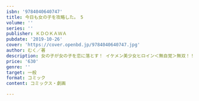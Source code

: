 ```yaml
---
isbn: '9784040640747'
title: 今日も女の子を攻略した。　5
volume: ''
series: ''
publisher: ＫＤＯＫＡＷＡ
pubdate: '2019-10-26'
cover: 'https://cover.openbd.jp/9784040640747.jpg'
author: むく／著
description: 女の子が女の子を恋に落とす！ イケメン美少女ヒロイン＜無自覚＞無双！！
price: '630'
genre: ''
target: 一般
format: コミック
content: コミックス・劇画

---
```

